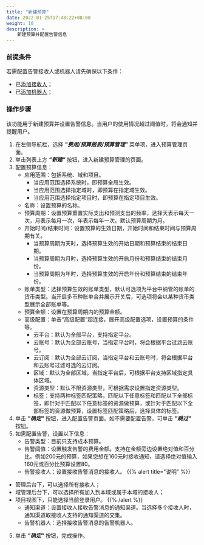 ```yaml
---
title: "新建预算"
date: 2022-01-25T17:48:22+08:00
weight: 10
description: >
    新建预算并配置告警信息
---
```


### 前提条件

若需配置告警接收人或机器人请先确保以下条件：

- 已[添加接收人](../../../../auth_security/notify/tutorial/recipient/create)；
- 已[添加机器人](../../../../auth_security/notify/tutorial/bot/create)；

### 操作步骤

该功能用于新建预算并设置告警信息。当用户的使用情况超过阈值时，将会通知并提醒用户。

1. 在左侧导航栏，选择 **_"费用/预算报表/预算管理"_** 菜单项，进入预算管理页面。
2. 单击列表上方 **_"新建"_** 按钮，进入新建预算管理的页面。
3. 配置预算信息：
    - 应用范围：包括系统、域和项目。
        - 当应用范围选择系统时，即预算全局生效。
        - 当应用范围选择指定域时，即预算在指定域生效。
        - 当应用范围选择指定项目时，即预算在指定项目生效。
    - 名称：设置预算的名称。
    - 预算周期：设置预算重置实际支出和预测支出的频率，选择天表示每天一次，月表示每月一次，年表示每年一次。默认预算周期为月。
    - 开始时间/结束时间：设置预算的生效日期，开始时间和结束时间与预算周期有关。
        - 当预算周期为天时，选择预算生效的开始日期和预算结束的结束日期。
        - 当预算周期为月时，选择预算生效的开启月份和预算结束的结束月份。
        - 当预算周期为年时，选择预算生效的开启年份和预算结束的结束年份。
    - 账单类型：选择预算生效的账单类型，默认可选项为平台中纳管的账单的货币类型。当开启多币种账单合并展示开关后，可选项将会以某种货币类型展示全部账单等。
    - 预算金额：设置在预算周期内的预算金额。
    - 高级配置：单击“高级配置”超连接，展开高级配置选项，设置预算的条件等。
        - 云平台：默认为全部平台，支持指定平台。
        - 云账号：默认为全部云账号，当指定平台时，将会根据平台过滤云账号。
        - 云订阅：默认为全部云订阅，当指定平台和云账号时，将会根据平台和云账号过滤可选的云订阅。
        - 区域：默认为全部区域，当指定平台后，可根据平台支持区域指定具体区域。
        - 资源类型：默认不限资源类型，可根据需求设置指定资源类型。
        - 标签：支持两种标签匹配策略，匹配以下任意标签和匹配以下全部标签，即针对于匹配以下任意标签的资源做预算，或针对于匹配以下全部标签的资源做预算，设置标签匹配策略后，选择具体的标签。
4. 单击 **_"确定"_** 按钮，进入配置告警页面。如不需要配置告警，可单击 **_"跳过"_** 按钮。
5. 如需配置告警，设置以下信息：
    - 告警类型：目前只支持成本预算。
    - 告警阈值：设置触发告警的费用金额。支持在金额旁边设置绝对值和百分比。例如200元的预算，如果您想在160元时接收通知，请选择绝对值输入160元或百分比预算设置80。
    - 告警接收人：设置接收告警消息的接收人。
{{% alert title="说明" %}}
- 管理后台下，可以选择所有接收人；
- 域管理后台下，可以选择所有加入到本域或属于本域的接收人；
- 项目视图下，只能选择当前登录用户。
{{% /alert %}}
    - 通知渠道：设置接收人接收告警消息的通知渠道。当选择多个接收人时，通知渠道取接收人支持的通知渠道的交集。
    - 告警机器人：选择接收告警消息的告警机器人。
5. 单击 **_"确定"_** 按钮，完成操作。